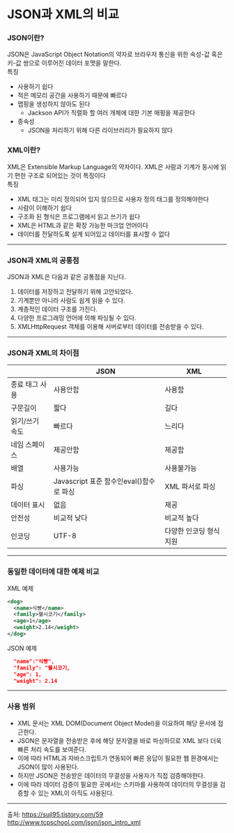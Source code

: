 # JSON과 XML의 비교
### JSON이란? 
JSON은 JavaScript Object Notation의 약자로 브라우저 통신을 위한 속성-값 혹은 키-값 쌍으로 이루어진 데이터 포맷을 말한다.   
특징
* 사용하기 쉽다
* 적은 메모리 공간을 사용하기 때문에 빠르다
* 맵핑을 생성하지 않아도 된다
  - Jackson API가 직렬화 할 여러 개체에 대한 기본 매핑을 제공한다
* 종속성
  - JSON을 처리하기 위해 다른 라이브러리가 필요하지 않다
### XML이란? 
XML은 Extensible Markup Language의 약자이다. XML은 사람과 기계가 동시에 읽기 편한 구조로 되어있는 것이 특징이다  
특징
* XML 태그는 미리 정의되어 있지 않으므로 사용자 정의 태그를 정의해야한다
* 사람이 이해하기 쉽다
* 구조화 된 형식은 프로그램에서 읽고 쓰기가 쉽다
* XML은 HTML과 같은 확장 가능한 마크업 언어이다
* 데이터를 전달하도록 설계 되어있고 데이터를 표시할 수 없다
___
### JSON과 XML의 공통점
JSON과 XML은 다음과 같은 공통점을 지닌다. 
1. 데이터를 저장하고 전달하기 위해 고안되었다.
2. 기계뿐만 아니라 사람도 쉽게 읽을 수 있다.
3. 계층적인 데이터 구조를 가진다. 
4. 다양한 프로그래밍 언어에 의해 파싱될 수 있다.
5. XMLHttpRequest 객체를 이용해 서버로부터 데이터를 전송받을 수 있다. 

___
### JSON과 XML의 차이점

|  |JSON|XML|
|------|---|---|
|종료 태그 사용|사용안함|사용함|
|구문길이|짧다|길다|
|읽기/쓰기 속도|빠르다|느리다|
|네임 스페이스|제공안함|제공함|
|배열|사용가능|사용불가능|
|파싱|Javascript 표준 함수인eval()함수로 파싱|XML 파서로 파싱|
|데이터 표시|없음|제공|
|안전성|비교적 낮다|비교적 높다|
|인코딩|UTF-8|다양한 인코딩 형식 지원|



___
### 동일한 데이터에 대한 예제 비교
XML 예제 
```XML
<dog>
  <name>식빵</name>
  <family>웰시코기</family>
  <age>1</age>
  <weight>2.14</weight>
</dog>
```

JSON 예제 
```JSON
  "name":"식빵",
  "family": "웰시코기,
  "age": 1,
  "weight": 2.14
```
___
### 사용 범위 
* XML 문서는 XML DOM(Document Object Model)을 이요하여 해당 문서에 접근한다.   
* JSON은 문자열을 전송받은 후에 해당 문자열을 바로 파싱하므로 XML 보다 더욱 빠른 처리 속도를 보여준다.
* 이에 따라 HTML과 자바스크립트가 연동되어 빠른 응답이 필요한 웹 환경에서는 JSON이 많이 사용된다.
* 하지만 JSON은 전송받은 데이터의 무결성을 사용자가 직접 검증해야한다.
* 이에 따라 데이터 검증이 필요한 곳에서는 스키마를 사용하여 데이터의 무결성을 검증할 수 있는 XML이 아직도 사용된다.
___
출처: https://sujl95.tistory.com/59
     http://www.tcpschool.com/json/json_intro_xml
